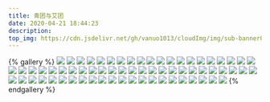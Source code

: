 ```yaml
---
title: 青团与艾团
date: 2020-04-21 18:44:23
description:
top_img: https://cdn.jsdelivr.net/gh/vanuo1013/cloudImg/img/sub-banner01.jpg
---
```


{% gallery %}
![](http://b218.photo.store.qq.com/psb?/V14QTFCg1bXlCA/32kDGTot3gptndoqsbttK94sPQOXJDk6.DLSivh35jo!/b/dNoAAAAAAAAA&bo=OAQ4BAAAAAARBzA!&rf=viewer_4)
![](http://b244.photo.store.qq.com/psb?/V14QTFCg1bXlCA/jT5zuVEmT21hUnil8nEz.h7YkkW8gpdq8uF4*d0qHAk!/b/dPQAAAAAAAAA&bo=OAQ4BAAAAAARBzA!&rf=viewer_4)
![](http://b269.photo.store.qq.com/psb?/V14QTFCg1bXlCA/41eARxK.D1gGVHbtrCf7usLEkmtGzJi9XyksNXkKGSo!/b/dA0BAAAAAAAA&bo=OAQ4BAAAAAARFyA!&rf=viewer_4)
![](http://b224.photo.store.qq.com/psb?/V14QTFCg1bXlCA/V7R82NxV9uE*FsTyUcMaX6R4pCmPYPYjKLmqr9cvMyA!/b/dOAAAAAAAAAA&bo=OAQ4BAAAAAARBzA!&rf=viewer_4)
![](http://b222.photo.store.qq.com/psb?/V14QTFCg1bXlCA/G8bGC2*DjV*EIn1yXF3qcGnhjOG1yqFJoBrP7VhkwRI!/b/dN4AAAAAAAAA&bo=OAQ4BAAAAAARBzA!&rf=viewer_4)
![](https://cdn.jsdelivr.net/gh/vanuo1013/cloudImg/img/62.jpg)
![](https://cdn.jsdelivr.net/gh/vanuo1013/cloudImg/img/61.jpg)
![](https://cdn.jsdelivr.net/gh/vanuo1013/cloudImg/img/60.jpg)
![](https://cdn.jsdelivr.net/gh/vanuo1013/cloudImg/img/59.jpg)
![](https://cdn.jsdelivr.net/gh/vanuo1013/cloudImg/img/58.jpg)
![](https://cdn.jsdelivr.net/gh/vanuo1013/cloudImg/img/57.jpg)
![](https://cdn.jsdelivr.net/gh/vanuo1013/cloudImg/img/56.jpg)
![](https://cdn.jsdelivr.net/gh/vanuo1013/cloudImg/img/55.jpg)
![](https://cdn.jsdelivr.net/gh/vanuo1013/cloudImg/img/54.jpg)
![](https://cdn.jsdelivr.net/gh/vanuo1013/cloudImg/img/53.jpg)
![](https://cdn.jsdelivr.net/gh/vanuo1013/cloudImg/img/52.jpg)
![](https://cdn.jsdelivr.net/gh/vanuo1013/cloudImg/img/51.jpg)
![](https://cdn.jsdelivr.net/gh/vanuo1013/cloudImg/img/50.jpg)
![](https://cdn.jsdelivr.net/gh/vanuo1013/cloudImg/img/49.jpg)
![](https://cdn.jsdelivr.net/gh/vanuo1013/cloudImg/img/48.jpg)
![](https://cdn.jsdelivr.net/gh/vanuo1013/cloudImg/img/47.jpg)
![](https://cdn.jsdelivr.net/gh/vanuo1013/cloudImg/img/46.jpg)
![](https://cdn.jsdelivr.net/gh/vanuo1013/cloudImg/img/45.jpg)
![](https://cdn.jsdelivr.net/gh/vanuo1013/cloudImg/img/44.jpg)
![](https://cdn.jsdelivr.net/gh/vanuo1013/cloudImg/img/43.jpg)
![](https://cdn.jsdelivr.net/gh/vanuo1013/cloudImg/img/42.jpg)
![](https://cdn.jsdelivr.net/gh/vanuo1013/cloudImg/img/41.jpg)
![](https://cdn.jsdelivr.net/gh/vanuo1013/cloudImg/img/40.jpg)
![](https://cdn.jsdelivr.net/gh/vanuo1013/cloudImg/img/39.jpg)
![](https://cdn.jsdelivr.net/gh/vanuo1013/cloudImg/img/38.jpg)
![](https://cdn.jsdelivr.net/gh/vanuo1013/cloudImg/img/37.jpg)
![](https://cdn.jsdelivr.net/gh/vanuo1013/cloudImg/img/36.jpg)
![](https://cdn.jsdelivr.net/gh/vanuo1013/cloudImg/img/35.jpg)
![](https://cdn.jsdelivr.net/gh/vanuo1013/cloudImg/img/34.jpg)
![](https://cdn.jsdelivr.net/gh/vanuo1013/cloudImg/img/33.jpg)
![](https://cdn.jsdelivr.net/gh/vanuo1013/cloudImg/img/32.jpg)
![](https://cdn.jsdelivr.net/gh/vanuo1013/cloudImg/img/31.jpg)
![](https://cdn.jsdelivr.net/gh/vanuo1013/cloudImg/img/30.jpg)
![](https://cdn.jsdelivr.net/gh/vanuo1013/cloudImg/img/29.jpg)
![](https://cdn.jsdelivr.net/gh/vanuo1013/cloudImg/img/28.jpg)
![](https://cdn.jsdelivr.net/gh/vanuo1013/cloudImg/img/27.jpg)
![](https://cdn.jsdelivr.net/gh/vanuo1013/cloudImg/img/26.jpg)
![](https://cdn.jsdelivr.net/gh/vanuo1013/cloudImg/img/25.jpg)
![](https://cdn.jsdelivr.net/gh/vanuo1013/cloudImg/img/24.jpg)
![](https://cdn.jsdelivr.net/gh/vanuo1013/cloudImg/img/23.jpg)
![](https://cdn.jsdelivr.net/gh/vanuo1013/cloudImg/img/22.jpg)
![](https://cdn.jsdelivr.net/gh/vanuo1013/cloudImg/img/21.jpg)
![](https://cdn.jsdelivr.net/gh/vanuo1013/cloudImg/img/20.jpg)
![](https://cdn.jsdelivr.net/gh/vanuo1013/cloudImg/img/19.jpg)
![](https://cdn.jsdelivr.net/gh/vanuo1013/cloudImg/img/18.jpg)
![](https://cdn.jsdelivr.net/gh/vanuo1013/cloudImg/img/17.jpg)
![](https://cdn.jsdelivr.net/gh/vanuo1013/cloudImg/img/16.jpg)
![](https://cdn.jsdelivr.net/gh/vanuo1013/cloudImg/img/15.jpg)
![](https://cdn.jsdelivr.net/gh/vanuo1013/cloudImg/img/14.jpg)
![](https://cdn.jsdelivr.net/gh/vanuo1013/cloudImg/img/13.jpg)
![](https://cdn.jsdelivr.net/gh/vanuo1013/cloudImg/img/12.jpg)
![](https://cdn.jsdelivr.net/gh/vanuo1013/cloudImg/img/11.jpg)
![](https://cdn.jsdelivr.net/gh/vanuo1013/cloudImg/img/10.jpg)
![](https://cdn.jsdelivr.net/gh/vanuo1013/cloudImg/img/09.jpg)
![](https://cdn.jsdelivr.net/gh/vanuo1013/cloudImg/img/08.jpg)
![](https://cdn.jsdelivr.net/gh/vanuo1013/cloudImg/img/07.jpg)
![](https://cdn.jsdelivr.net/gh/vanuo1013/cloudImg/img/06.jpg)
![](https://cdn.jsdelivr.net/gh/vanuo1013/cloudImg/img/05.jpg)
![](https://cdn.jsdelivr.net/gh/vanuo1013/cloudImg/img/04.jpg)
![](https://cdn.jsdelivr.net/gh/vanuo1013/cloudImg/img/03.jpg)
![](https://cdn.jsdelivr.net/gh/vanuo1013/cloudImg/img/02.jpg)
![](https://cdn.jsdelivr.net/gh/vanuo1013/cloudImg/img/01.jpg)
{% endgallery %}